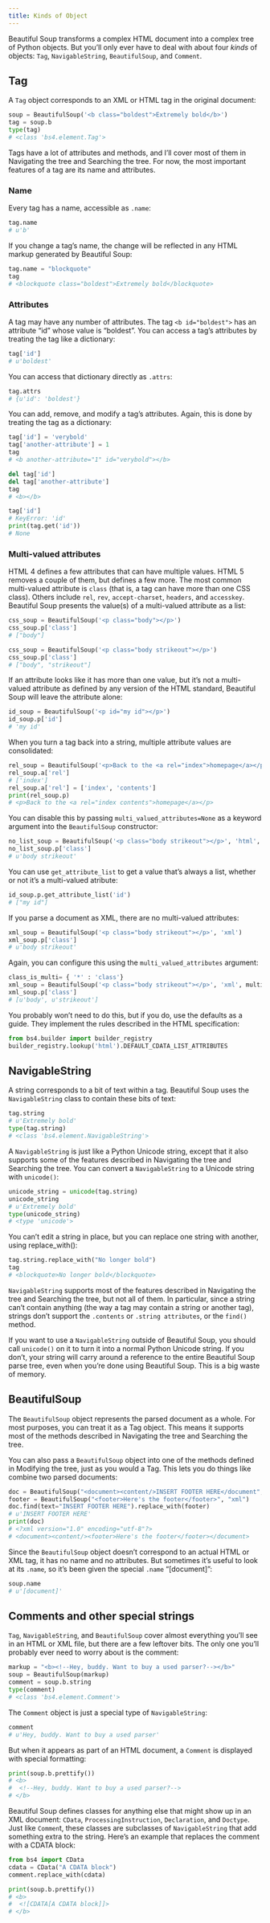 ```yaml
---
title: Kinds of Object
---
```


Beautiful Soup transforms a complex HTML document into a complex tree of Python objects. But you’ll only ever have to deal with about four *kinds* of objects: `Tag`, `NavigableString`, `BeautifulSoup`, and `Comment`.

## Tag

A `Tag` object corresponds to an XML or HTML tag in the original document:

```python
soup = BeautifulSoup('<b class="boldest">Extremely bold</b>')
tag = soup.b
type(tag)
# <class 'bs4.element.Tag'>
```

Tags have a lot of attributes and methods, and I’ll cover most of them in Navigating the tree and Searching the tree. For now, the most important features of a tag are its name and attributes.

### Name

Every tag has a name, accessible as `.name`:

```python
tag.name
# u'b'
```

If you change a tag’s name, the change will be reflected in any HTML markup generated by Beautiful Soup:

```python
tag.name = "blockquote"
tag
# <blockquote class="boldest">Extremely bold</blockquote>
```

### Attributes

A tag may have any number of attributes. The tag `<b id="boldest">` has an attribute “id” whose value is “boldest”. You can access a tag’s attributes by treating the tag like a dictionary:

```python 
tag['id']
# u'boldest'
```
You can access that dictionary directly as `.attrs`:

```python
tag.attrs
# {u'id': 'boldest'}
```

You can add, remove, and modify a tag’s attributes. Again, this is done by treating the tag as a dictionary:

```python
tag['id'] = 'verybold'
tag['another-attribute'] = 1
tag
# <b another-attribute="1" id="verybold"></b>

del tag['id']
del tag['another-attribute']
tag
# <b></b>

tag['id']
# KeyError: 'id'
print(tag.get('id'))
# None
```

### Multi-valued attributes

HTML 4 defines a few attributes that can have multiple values. HTML 5 removes a couple of them, but defines a few more. The most common multi-valued attribute is `class` (that is, a tag can have more than one CSS class). Others include `rel`, `rev`, `accept-charset`, `headers`, and `accesskey`. Beautiful Soup presents the value(s) of a multi-valued attribute as a list:

```python
css_soup = BeautifulSoup('<p class="body"></p>')
css_soup.p['class']
# ["body"]

css_soup = BeautifulSoup('<p class="body strikeout"></p>')
css_soup.p['class']
# ["body", "strikeout"]
```

If an attribute looks like it has more than one value, but it’s not a multi-valued attribute as defined by any version of the HTML standard, Beautiful Soup will leave the attribute alone:

```python
id_soup = BeautifulSoup('<p id="my id"></p>')
id_soup.p['id']
# 'my id'
```

When you turn a tag back into a string, multiple attribute values are consolidated:

```python
rel_soup = BeautifulSoup('<p>Back to the <a rel="index">homepage</a></p>')
rel_soup.a['rel']
# ['index']
rel_soup.a['rel'] = ['index', 'contents']
print(rel_soup.p)
# <p>Back to the <a rel="index contents">homepage</a></p>
```

You can disable this by passing `multi_valued_attributes=None` as a keyword argument into the `BeautifulSoup` constructor:

```python
no_list_soup = BeautifulSoup('<p class="body strikeout"></p>', 'html', multi_valued_attributes=None)
no_list_soup.p['class']
# u'body strikeout'
```

You can use `get_attribute_list` to get a value that’s always a list, whether or not it’s a multi-valued atribute:

```python
id_soup.p.get_attribute_list('id')
# ["my id"]
```

If you parse a document as XML, there are no multi-valued attributes:

```python
xml_soup = BeautifulSoup('<p class="body strikeout"></p>', 'xml')
xml_soup.p['class']
# u'body strikeout'
```

Again, you can configure this using the `multi_valued_attributes` argument:

```python
class_is_multi= { '*' : 'class'}
xml_soup = BeautifulSoup('<p class="body strikeout"></p>', 'xml', multi_valued_attributes=class_is_multi)
xml_soup.p['class']
# [u'body', u'strikeout']
```

You probably won’t need to do this, but if you do, use the defaults as a guide. They implement the rules described in the HTML specification:

```python
from bs4.builder import builder_registry
builder_registry.lookup('html').DEFAULT_CDATA_LIST_ATTRIBUTES
```

## NavigableString

A string corresponds to a bit of text within a tag. Beautiful Soup uses the `NavigableString` class to contain these bits of text:

```python
tag.string
# u'Extremely bold'
type(tag.string)
# <class 'bs4.element.NavigableString'>
```

A `NavigableString` is just like a Python Unicode string, except that it also supports some of the features described in Navigating the tree and Searching the tree. You can convert a `NavigableString` to a Unicode string with `unicode()`:

```python
unicode_string = unicode(tag.string)
unicode_string
# u'Extremely bold'
type(unicode_string)
# <type 'unicode'>
```

You can’t edit a string in place, but you can replace one string with another, using replace_with():

```python
tag.string.replace_with("No longer bold")
tag
# <blockquote>No longer bold</blockquote>
```

`NavigableString` supports most of the features described in Navigating the tree and Searching the tree, but not all of them. In particular, since a string can’t contain anything (the way a tag may contain a string or another tag), strings don’t support the `.contents` or `.string attributes`, or the `find()` method.

If you want to use a `NavigableString` outside of Beautiful Soup, you should call `unicode()` on it to turn it into a normal Python Unicode string. If you don’t, your string will carry around a reference to the entire Beautiful Soup parse tree, even when you’re done using Beautiful Soup. This is a big waste of memory.

## BeautifulSoup

The `BeautifulSoup` object represents the parsed document as a whole. For most purposes, you can treat it as a Tag object. This means it supports most of the methods described in Navigating the tree and Searching the tree.

You can also pass a `BeautifulSoup` object into one of the methods defined in Modifying the tree, just as you would a Tag. This lets you do things like combine two parsed documents:

```python
doc = BeautifulSoup("<document><content/>INSERT FOOTER HERE</document", "xml")
footer = BeautifulSoup("<footer>Here's the footer</footer>", "xml")
doc.find(text="INSERT FOOTER HERE").replace_with(footer)
# u'INSERT FOOTER HERE'
print(doc)
# <?xml version="1.0" encoding="utf-8"?>
# <document><content/><footer>Here's the footer</footer></document>
```

Since the `BeautifulSoup` object doesn’t correspond to an actual HTML or XML tag, it has no name and no attributes. But sometimes it’s useful to look at its `.name`, so it’s been given the special `.name` “[document]”:

```python
soup.name
# u'[document]'
```

## Comments and other special strings

`Tag`, `NavigableString`, and `BeautifulSoup` cover almost everything you’ll see in an HTML or XML file, but there are a few leftover bits. The only one you’ll probably ever need to worry about is the comment:

```python
markup = "<b><!--Hey, buddy. Want to buy a used parser?--></b>"
soup = BeautifulSoup(markup)
comment = soup.b.string
type(comment)
# <class 'bs4.element.Comment'>
```

The `Comment` object is just a special type of `NavigableString`:

```python
comment
# u'Hey, buddy. Want to buy a used parser'
```

But when it appears as part of an HTML document, a `Comment` is displayed with special formatting:

```python
print(soup.b.prettify())
# <b>
#  <!--Hey, buddy. Want to buy a used parser?-->
# </b>
```

Beautiful Soup defines classes for anything else that might show up in an XML document: `CData`, `ProcessingInstruction`, `Declaration`, and `Doctype`. Just like `Commen`t, these classes are subclasses of `NavigableString` that add something extra to the string. Here’s an example that replaces the comment with a CDATA block:

```python
from bs4 import CData
cdata = CData("A CDATA block")
comment.replace_with(cdata)

print(soup.b.prettify())
# <b>
#  <![CDATA[A CDATA block]]>
# </b>
```